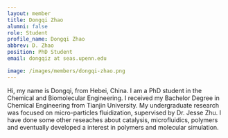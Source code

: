 ```yaml
---
layout: member
title: Dongqi Zhao
alumni: false 
role: Student
profile_name: Dongqi Zhao
abbrev: D. Zhao
position: PhD Student
email: dongqiz at seas.upenn.edu

image: /images/members/dongqi-zhao.png
---
```


Hi, my name is Dongqi, from Hebei, China. I am a PhD student in the Chemical and Biomolecular Engineering. I received my Bachelor Degree in Chemical Engineering from Tianjin University. My undergraduate research was focused on micro-particles fluidization, supervised by Dr. Jesse Zhu. I have done some other reseaches about catalysis, microfluidics, polymers and eventually developed a interest in polymers and molecular simulation. 
